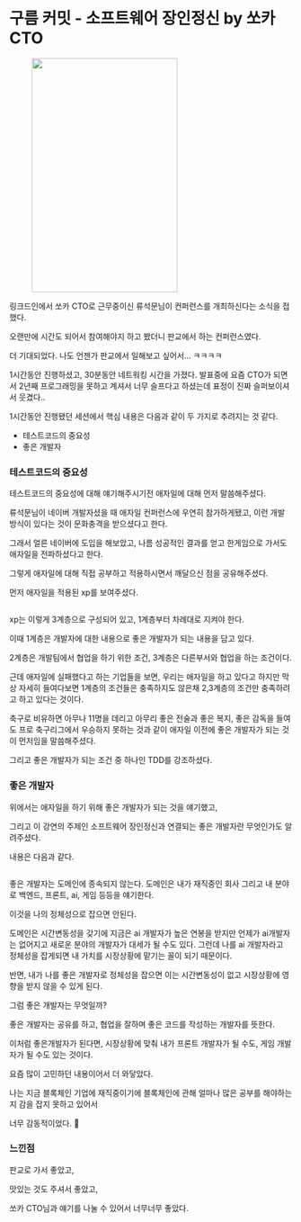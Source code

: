 # 구름 커밋 - 소프트웨어 장인정신 by 쏘카 CTO

<figure><img src="https://blog.kakaocdn.net/dn/cak93c/btsFRilOMfo/RSvGmQU87x6oKzXS5ofzZ0/img.png" alt="" height="416" width="259"><figcaption></figcaption></figure>

링크드인에서 쏘카 CTO로 근무중이신 류석문님이 컨퍼런스를 개최하신다는 소식을 접했다.

오랜만에 시간도 되어서 참여해야지 하고 봤더니 판교에서 하는 컨퍼런스였다.

&#x20;

더 기대되었다. 나도 언젠가 판교에서 일해보고 싶어서... ㅋㅋㅋㅋ

&#x20;

1시간동안 진행하셨고, 30분동안 네트워킹 시간을 가졌다. 발표중에 요즘 CTO가 되면서 2년째 프로그래밍을 못하고 계셔서 너무 슬프다고 하셨는데 표정이 진짜 슬퍼보이셔서 웃겼다..

&#x20;

1시간동안 진행됐던 세션에서 핵심 내용은 다음과 같이 두 가지로 추려지는 것 같다.

* 테스트코드의 중요성
* 좋은 개발자

&#x20;

### 테스트코드의 중요성 <a href="#headerid_0" id="headerid_0"></a>

테스트코드의 중요성에 대해 얘기해주시기전 애자일에 대해 먼저 말씀해주셨다.

&#x20;

류석문님이 네이버 개발자셨을 때 애자일 컨퍼런스에 우연히 참가하게됐고, 이런 개발 방식이 있다는 것이 문화충격을 받으셨다고 한다.

그래서 얼른 네이버에 도입을 해보았고, 나름 성공적인 결과를 얻고 한게임으로 가서도 애자일을 전파하셨다고 한다.

그렇게 애자일에 대해 직접 공부하고 적용하시면서 깨달으신 점을 공유해주셨다.

&#x20;먼저 애자일을 적용된 xp를 보여주셨다.

&#x20;

<figure><img src="https://blog.kakaocdn.net/dn/AMOLW/btsFP1ZKvfF/VUKktdNkXTKNHdQfSkCkyK/img.jpg" alt=""><figcaption></figcaption></figure>

xp는 이렇게 3계층으로 구성되어 있고, 1계층부터 차례대로 지켜야 한다.

&#x20;

이때 1계층은 개발자에 대한 내용으로 좋은 개발자가 되는 내용을 담고 있다.

2계층은 개발팀에서 협업을 하기 위한 조건, 3계층은 다른부서와 협업을 하는 조건이다.

&#x20;

근데 애자일에 실패했다고 하는 기업들을 보면, 우리는 애자일을 하고 있다고 하지만 막상 자세히 들여다보면 1계층의 조건들은 충족하지도 않은채 2,3계층의 조건만 충족하려고 하고 있다는 것이다.

&#x20;

축구로 비유하면 아무나 11명을 데리고 아무리 좋은 전술과 좋은 복지, 좋은 감독을 들여도 프로 축구리그에서 우승하지 못하는 것과 같이 애자일 이전에 좋은 개발자가 되는 것이 먼저임을 말씀해주셨다.

&#x20;

그리고 좋은 개발자가 되는 조건 중 하나인 TDD를 강조하셨다.

&#x20;

### 좋은 개발자 <a href="#headerid_1" id="headerid_1"></a>

위에서는 애자일을 하기 위해 좋은 개발자가 되는 것을 얘기했고,

그리고 이 강연의 주제인 소프트웨어 장인정신과 연결되는 좋은 개발자란 무엇인가도 알려주셨다.

&#x20;

내용은 다음과 같다.

<figure><img src="https://blog.kakaocdn.net/dn/crRJxP/btsFQVdi74R/jNqbEy5NZjSVcARcytMha0/img.png" alt=""><figcaption></figcaption></figure>

&#x20;

좋은 개발자는 도메인에 종속되지 않는다. 도메인은 내가 재직중인 회사 그리고 내 분야로 백엔드, 프론트, ai, 게임 등등을 얘기한다.

&#x20;이것을 나의 정체성으로 잡으면 안된다.

도메인은 시간변동성을 갖기에 지금은 ai 개발자가 높은 연봉을 받지만 언제가 ai개발자는 없어지고 새로운 분야의 개발자가 대세가 될 수도 있다. 그런데 나를 ai 개발자라고 정체성을 잡게되면 내 가치를 시장상황에 맡기는 꼴이 되기 때문이다.

반면, 내가 나를 좋은 개발자로 정체성을 잡으면 이는 시간변동성이 없고 시장상황에 영향을 받지 않을 수 있게 된다.

그럼 좋은 개발자는 무엇일까?

좋은 개발자는 공유를 하고, 협업을 잘하며 좋은 코드를 작성하는 개발자를 뜻한다.

&#x20;이처럼 좋은개발자가 된다면, 시장상황에 맞춰 내가 프론트 개발자가 될 수도, 게임 개발자가 될 수도 있는 것이다.

&#x20;

요즘 많이 고민하던 내용이어서 더 와닿았다.

나는 지금 블록체인 기업에 재직중이기에 블록체인에 관해 얼마나 많은 공부를 해야하는지 감을 잡지 못하고 있어서

너무 감동적이었다. 🥹

&#x20;

### 느낀점 <a href="#headerid_2" id="headerid_2"></a>

판교로 가서 좋았고,

맛있는 것도 주셔서 좋았고,

쏘카 CTO님과 얘기를 나눌 수 있어서 너무너무 좋았다.
